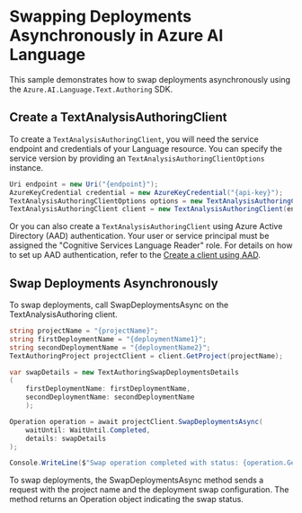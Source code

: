 # Swapping Deployments Asynchronously in Azure AI Language

This sample demonstrates how to swap deployments asynchronously using the `Azure.AI.Language.Text.Authoring` SDK.

## Create a TextAnalysisAuthoringClient

To create a `TextAnalysisAuthoringClient`, you will need the service endpoint and credentials of your Language resource. You can specify the service version by providing an `TextAnalysisAuthoringClientOptions` instance.

```C# Snippet:CreateTextAuthoringClientForSpecificApiVersion
Uri endpoint = new Uri("{endpoint}");
AzureKeyCredential credential = new AzureKeyCredential("{api-key}");
TextAnalysisAuthoringClientOptions options = new TextAnalysisAuthoringClientOptions(TextAnalysisAuthoringClientOptions.ServiceVersion.V2025_05_15_Preview);
TextAnalysisAuthoringClient client = new TextAnalysisAuthoringClient(endpoint, credential, options);
```

Or you can also create a `TextAnalysisAuthoringClient` using Azure Active Directory (AAD) authentication. Your user or service principal must be assigned the "Cognitive Services Language Reader" role.
For details on how to set up AAD authentication, refer to the [Create a client using AAD](https://github.com/Azure/azure-sdk-for-net/blob/main/sdk/cognitivelanguage/Azure.AI.Language.Text.Authoring/README.md#create-a-client-using-azure-active-directory-authentication).

## Swap Deployments Asynchronously

To swap deployments, call SwapDeploymentsAsync on the TextAnalysisAuthoring client.

```C# Snippet:Sample12_TextAuthoring_SwapDeploymentsAsync
string projectName = "{projectName}";
string firstDeploymentName = "{deploymentName1}";
string secondDeploymentName = "{deploymentName2}";
TextAuthoringProject projectClient = client.GetProject(projectName);

var swapDetails = new TextAuthoringSwapDeploymentsDetails
(
    firstDeploymentName: firstDeploymentName,
    secondDeploymentName: secondDeploymentName
    );

Operation operation = await projectClient.SwapDeploymentsAsync(
    waitUntil: WaitUntil.Completed,
    details: swapDetails
);

Console.WriteLine($"Swap operation completed with status: {operation.GetRawResponse().Status}");
```

To swap deployments, the SwapDeploymentsAsync method sends a request with the project name and the deployment swap configuration. The method returns an Operation object indicating the swap status.
